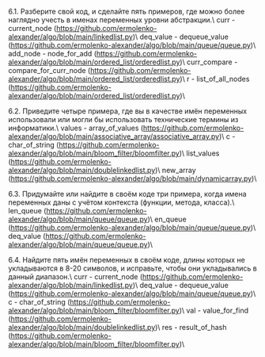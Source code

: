 6.1. Разберите свой код, и сделайте пять примеров, где можно более наглядно учесть в именах переменных уровни абстракции.\\
curr - current_node (https://github.com/ermolenko-alexander/algo/blob/main/linkedlist.py)\\
deq_value - dequeue_value (https://github.com/ermolenko-alexander/algo/blob/main/queue/queue.py)\\
add_node - node_for_add (https://github.com/ermolenko-alexander/algo/blob/main/ordered_list/orderedlist.py)\\
curr_compare - compare_for_curr_node (https://github.com/ermolenko-alexander/algo/blob/main/ordered_list/orderedlist.py)\\
r - list_of_all_nodes (https://github.com/ermolenko-alexander/algo/blob/main/ordered_list/orderedlist.py)\\

6.2. Приведите четыре примера, где вы в качестве имён переменных использовали или могли бы использовать технические термины из информатики.\\
values - array_of_values (https://github.com/ermolenko-alexander/algo/blob/main/associative_array/associative_array.py)\\
c - char_of_string (https://github.com/ermolenko-alexander/algo/blob/main/bloom_filter/bloomfilter.py)\\
list_values (https://github.com/ermolenko-alexander/algo/blob/main/doublelinkedlist.py)\\
new_array (https://github.com/ermolenko-alexander/algo/blob/main/dynamicarray.py)\\

6.3. Придумайте или найдите в своём коде три примера, когда имена переменных даны с учётом контекста (функции, метода, класса).\\
len_queue (https://github.com/ermolenko-alexander/algo/blob/main/queue/queue.py)\\
en_queue (https://github.com/ermolenko-alexander/algo/blob/main/queue/queue.py)\\
deq_value (https://github.com/ermolenko-alexander/algo/blob/main/queue/queue.py)\\

6.4. Найдите пять имён переменных в своём коде, длины которых не укладываются в 8-20 символов, и исправьте, чтобы они укладывались в данный диапазон.\\
curr - current_node (https://github.com/ermolenko-alexander/algo/blob/main/linkedlist.py)\\
deq_value - dequeue_value (https://github.com/ermolenko-alexander/algo/blob/main/queue/queue.py)\\
c - char_of_string (https://github.com/ermolenko-alexander/algo/blob/main/bloom_filter/bloomfilter.py)\\
val - value_for_find (https://github.com/ermolenko-alexander/algo/blob/main/doublelinkedlist.py)\\
res - result_of_hash (https://github.com/ermolenko-alexander/algo/blob/main/bloom_filter/bloomfilter.py)\\
